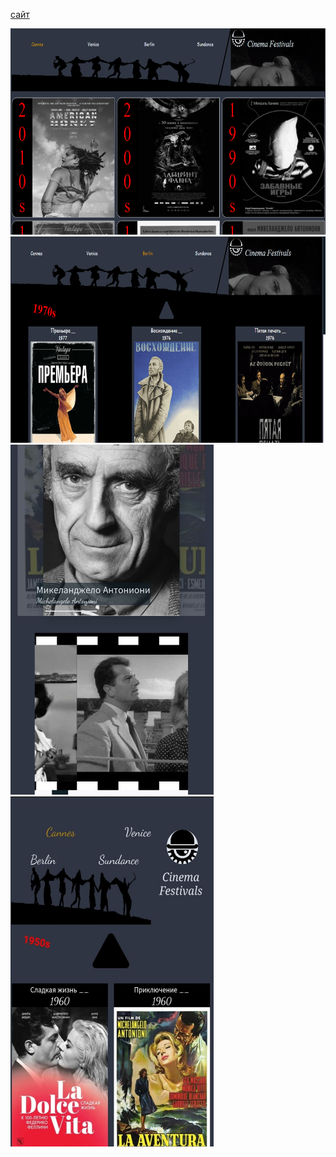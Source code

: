

[сайт](https://duremarduremar.github.io/cinemafest/) <br/>

<img src="dec1.png.png" width=660 height=330>
<img src="dec2.png" width=660 height=330>
<span>
<img src="adap1.jpeg.jpg" width=325 height=560>
<img src="adap2.jpeg.jpg" width=325 height=560>
</span>


